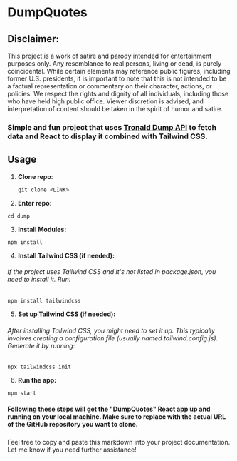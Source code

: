 # DumpQuotes

## Disclaimer: 
This project is a work of satire and parody intended for entertainment purposes only. Any resemblance to real persons, living or dead, is purely coincidental. While certain elements may reference public figures, including former U.S. presidents, it is important to note that this is not intended to be a factual representation or commentary on their character, actions, or policies. We respect the rights and dignity of all individuals, including those who have held high public office. Viewer discretion is advised, and interpretation of content should be taken in the spirit of humor and satire.

### Simple and fun project that uses [Tronald Dump API](https://www.tronalddump.io/) to fetch data and React to display it combined with Tailwind CSS.

## Usage

1. **Clone repo**: 
   ```terminal 
   git clone <LINK>
   ````

2. **Enter repo**:
```terminal
cd dump 
```

3. **Install Modules:**
```terminal 
npm install
```

4. **Install Tailwind CSS (if needed):**
###### If the project uses Tailwind CSS and it's not listed in package.json, you need to install it. Run:
```terminal 
npm install tailwindcss
```

5. **Set up Tailwind CSS (if needed):**
###### After installing Tailwind CSS, you might need to set it up. This typically involves creating a configuration file (usually named tailwind.config.js). Generate it by running:

```terminal 
npx tailwindcss init
```

6. **Run the app:**
```terminal 
npm start
```


#### Following these steps will get the "DumpQuotes" React app up and running on your local machine. Make sure to replace <LINK> with the actual URL of the GitHub repository you want to clone.




### 
Feel free to copy and paste this markdown into your project documentation. Let me know if you need further assistance!
